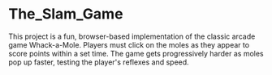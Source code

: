 # The_Slam_Game
This project is a fun, browser-based implementation of the classic arcade game Whack-a-Mole. Players must click on the moles as they appear to score points within a set time. The game gets progressively harder as moles pop up faster, testing the player's reflexes and speed.
